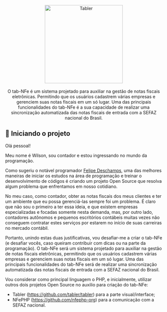 <p align="center">
<a href="#"><img src="https://www.carmesini.com.br/nfe/img/logo/logo-text.png" width="250" alt="Tabler" class="navbar-brand-image"></a><br><br>
O tab-NFe é um sistema projetado para auxiliar na gestão de notas fiscais eletrônicas. Permitindo que os usuários cadastrem várias empresas e gerenciem suas notas fiscais em um só lugar. Uma das principais funcionalidades do tab-NFe é a sua capacidade de realizar uma sincronização automatizada das notas fiscais de entrada com a SEFAZ nacional do Brasil.
</p>

## 🚀 Iniciando o projeto

Olá pessoal!

Meu nome é Wilson, sou contador e estou ingressando no mundo da programação.

Como sugeriu o notável programador [Felipe Deschamps](https://github.com/filipedeschamps), uma das melhores maneiras de iniciar os estudos na área de programação e treinar o desenvolvimento de códigos é criando um projeto Open Source que resolva algum problema que enfrentamos em nosso cotidiano.

No meu caso, como contador, obter as notas fiscais dos meus clientes e ter um ambiente que eu possa gerenciá-las sempre foi um problema. É claro que não sou o primeiro a ter essa ideia, e que existem empresas especializadas e focadas somente nesta demanda, mas, por outro lado, contadores autônomos e pequenos escritórios contábeis muitas vezes não conseguem contratar estes serviços por estarem no início de suas carreiras no mercado contábil.

Portanto, unindo estas duas justificativas, vou desafiar-me a criar o tab-NFe (e desafiar vocês, caso queiram contribuir com dicas ou na parte da programação). O tab-NFe será um sistema projetado para auxiliar na gestão de notas fiscais eletrônicas, permitindo que os usuários cadastrem várias empresas e gerenciem suas notas fiscais em um só lugar. Uma das principais funcionalidades do tab-NFe será de realizar uma sincronização automatizada das notas fiscais de entrada com a SEFAZ nacional do Brasil.

Vou considerar como principal linguagem o PHP, e inicialmente, utilizar outros dois projetos Open Source no auxilio para criação do tab-NFe:

* Tabler (https://github.com/tabler/tabler) para a parte visual/interface;
* NFePHP (https://github.com/nfephp-org) para a comunicação com a SEFAZ nacional.
